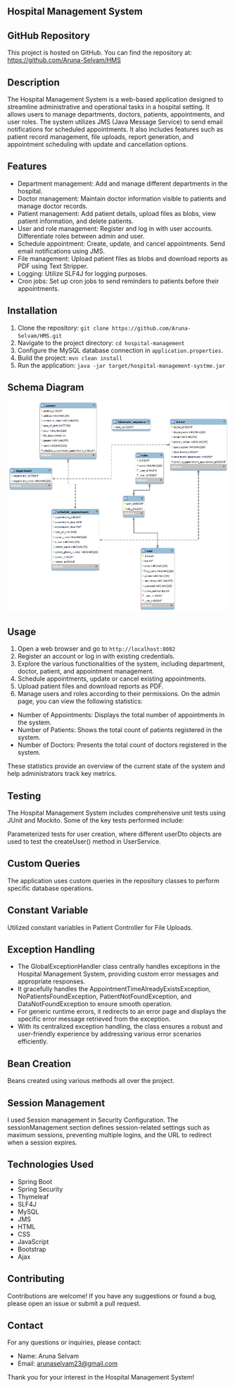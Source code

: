 ## Hospital Management System

## GitHub Repository

This project is hosted on GitHub. You can find the repository at: https://github.com/Aruna-Selvam/HMS

## Description

The Hospital Management System is a web-based application designed to streamline administrative and operational tasks in a hospital setting. It allows users to manage departments, doctors, patients, appointments, and user roles. The system utilizes JMS (Java Message Service) to send email notifications for scheduled appointments. It also includes features such as patient record management, file uploads, report generation, and appointment scheduling with update and cancellation options.
 
## Features

- Department management: Add and manage different departments in the hospital.
- Doctor management: Maintain doctor information visible to patients and manage doctor records.
- Patient management: Add patient details, upload files as blobs, view patient information, and delete patients.
- User and role management: Register and log in with user accounts. Differentiate roles between admin and user.
- Schedule appointment: Create, update, and cancel appointments. Send email notifications using JMS.
- File management: Upload patient files as blobs and download reports as PDF using Text Stripper.
- Logging: Utilize SLF4J for logging purposes.
- Cron jobs: Set up cron jobs to send reminders to patients before their appointments.

## Installation

1. Clone the repository: `git clone https://github.com/Aruna-Selvam/HMS.git`
2. Navigate to the project directory: `cd hospital-management`
3. Configure the MySQL database connection in `application.properties`.
4. Build the project: `mvn clean install`
5. Run the application: `java -jar target/hospital-management-systme.jar`

## Schema Diagram

![](target/SchemaDiagram.png)

## Usage

1. Open a web browser and go to `http://localhost:8082`
2. Register an account or log in with existing credentials.
3. Explore the various functionalities of the system, including department, doctor, patient, and appointment management.
4. Schedule appointments, update or cancel existing appointments.
5. Upload patient files and download reports as PDF.
6. Manage users and roles according to their permissions.
   On the admin page, you can view the following statistics:

- Number of Appointments: Displays the total number of appointments in the system.
- Number of Patients: Shows the total count of patients registered in the system.
- Number of Doctors: Presents the total count of doctors registered in the system.

These statistics provide an overview of the current state of the system and help administrators track key metrics.

## Testing

The Hospital Management System includes comprehensive unit tests using JUnit and Mockito. Some of the key tests performed include:

Parameterized tests for user creation, where different userDto objects are used to test the createUser() method in UserService.

## Custom Queries

The application uses custom queries in the repository classes to perform specific database operations.

## Constant Variable

Utilized constant variables in Patient Controller for File Uploads.

## Exception Handling

- The GlobalExceptionHandler class centrally handles exceptions in the Hospital Management System, providing custom error messages and appropriate responses.
- It gracefully handles the AppointmentTimeAlreadyExistsException, NoPatientsFoundException, PatientNotFoundException, and DataNotFoundException to ensure smooth operation.
- For generic runtime errors, it redirects to an error page and displays the specific error message retrieved from the exception.
- With its centralized exception handling, the class ensures a robust and user-friendly experience by addressing various error scenarios efficiently.

## Bean Creation

Beans created using various methods all over the project.

## Session Management

I used Session management in Security Configuration.
The sessionManagement section defines session-related settings such as maximum sessions, preventing multiple logins, and the URL to redirect when a session expires.

## Technologies Used

- Spring Boot
- Spring Security
- Thymeleaf
- SLF4J
- MySQL
- JMS
- HTML
- CSS
- JavaScript
- Bootstrap
- Ajax
## Contributing

Contributions are welcome! If you have any suggestions or found a bug, please open an issue or submit a pull request.

## Contact
For any questions or inquiries, please contact:
- Name: Aruna Selvam
- Email: arunaselvam23@gmail.com

Thank you for your interest in the Hospital Management System!

